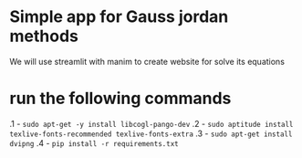 # Simple app for Gauss jordan methods 
We will use streamlit with manim to create website for solve its equations 

# run the following commands
.1 - `sudo apt-get -y install libcogl-pango-dev`
.2 - `sudo aptitude install texlive-fonts-recommended texlive-fonts-extra`
.3 - `sudo apt-get install dvipng`
.4 - `pip install -r requirements.txt`
